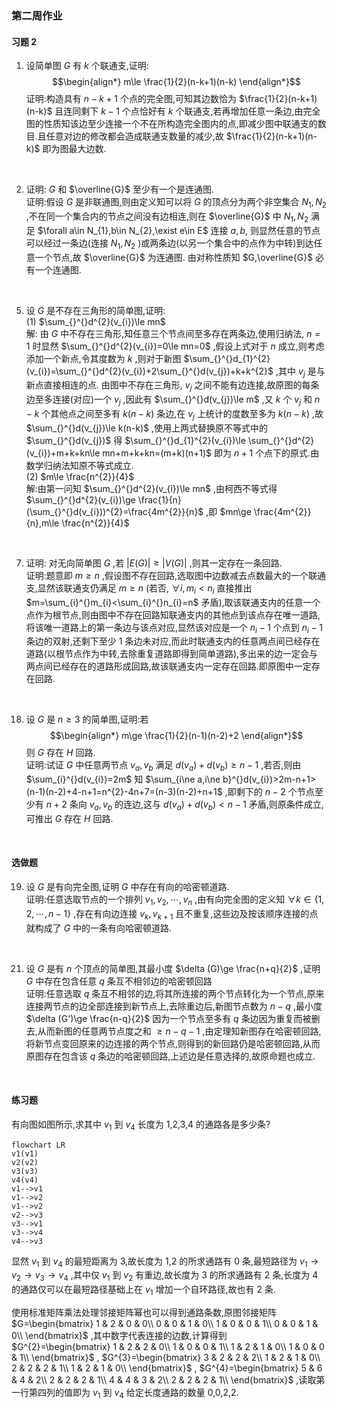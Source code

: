 ### 第二周作业

#### 习题 2

1. 设简单图 $G$ 有 $k$ 个联通支,证明:
$$\begin{align*}
m\le \frac{1}{2}(n-k+1)(n-k)
\end{align*}$$
    证明:构造具有 $n-k+1$ 个点的完全图,可知其边数恰为 $\frac{1}{2}(n-k+1)(n-k)$ 且连同剩下 $k-1$ 个点恰好有 $k$ 个联通支,若再增加任意一条边,由完全图的性质知该边至少连接一个不在所构造完全图内的点,即减少图中联通支的数目.且任意对边的修改都会造成联通支数量的减少,故 $\frac{1}{2}(n-k+1)(n-k)$ 即为图最大边数.
<br>

2. 证明: $G$ 和 $\overline{G}$ 至少有一个是连通图.
    \
    证明:假设 $G$ 是非联通图,则由定义知可以将 $G$ 的顶点分为两个非空集合 $N_{1},N_{2}$ ,不在同一个集合内的节点之间没有边相连,则在 $\overline{G}$ 中 $N_{1},N_{2}$ 满足 $\forall a\in N_{1},b\in N_{2},\exist e\in E$ 连接 $a,b$, 则显然任意的节点可以经过一条边(连接 $N_{1},N_{2}$ )或两条边(以另一个集合中的点作为中转)到达任意一个节点,故 $\overline{G}$ 为连通图. 由对称性质知 $G,\overline{G}$ 必有一个连通图.
<br>

5. 设 $G$ 是不存在三角形的简单图,证明:
    \
    (1) $\sum_{}^{}d^{2}(v_{i})\le mn$ 
    \
    解: 由 $G$ 中不存在三角形,知任意三个节点间至多存在两条边,使用归纳法, $n=1$ 时显然 $\sum_{}^{}d^{2}(v_{i})=0\le mn=0$ ,假设上式对于 $n$ 成立,则考虑添加一个新点,令其度数为 $k$ ,则对于新图 $\sum_{}^{}d_{1}^{2}(v_{i})=\sum_{}^{}d^{2}(v_{i})+2\sum_{}^{}d(v_{j})+k+k^{2}$ ,其中 $v_{j}$ 是与新点直接相连的点. 由图中不存在三角形, $v_{j}$ 之间不能有边连接,故原图的每条边至多连接(对应)一个 $v_{j}$ ,因此有 $\sum_{}^{}d(v_{j})\le m$ ,又 $k$ 个 $v_{j}$ 和 $n-k$ 个其他点之间至多有 $k(n-k)$ 条边,在 $v_{j}$ 上统计的度数至多为 $k(n-k)$ ,故 $\sum_{}^{}d(v_{j})\le k(n-k)$ ,使用上两式替换原不等式中的 $\sum_{}^{}d(v_{j})$ 得 $\sum_{}^{}d_{1}^{2}(v_{i})\le \sum_{}^{}d^{2}(v_{i})+m+k+kn\le mn+m+k+kn=(m+k)(n+1)$ 即为 $n+1$ 个点下的原式.由数学归纳法知原不等式成立.
    \
    (2) $m\le \frac{n^{2}}{4}$ 
    \
    解:由第一问知 $\sum_{}^{}d^{2}(v_{i})\le mn$ ,由柯西不等式得 $\sum_{}^{}d^{2}(v_{i})\ge \frac{1}{n}(\sum_{}^{}d(v_{i}))^{2}=\frac{4m^{2}}{n}$ ,即 $mn\ge \frac{4m^{2}}{n},m\le \frac{n^{2}}{4}$ 
<br>

7. 证明: 对无向简单图 $G$ ,若 $|E(G)|\ge |V(G)|$ ,则其一定存在一条回路.
    \
    证明:题意即 $m\ge n$ ,假设图不存在回路,选取图中边数减去点数最大的一个联通支,显然该联通支仍满足 $m\ge n$ (若否, $\forall i,m_{i}<n_{i}$ 直接推出 $m=\sum_{i}^{}m_{i}<\sum_{i}^{}n_{i}=n$ 矛盾),取该联通支内的任意一个点作为根节点,则由图中不存在回路知联通支内的其他点到该点存在唯一道路,将该唯一道路上的第一条边与该点对应,显然该对应是一个 $n_{i}-1$ 个点到 $n_{i}-1$ 条边的双射,还剩下至少 1 条边未对应,而此时联通支内的任意两点间已经存在道路(以根节点作为中转,去除重复道路即得到简单道路),多出来的边一定会与两点间已经存在的道路形成回路,故该联通支内一定存在回路.即原图中一定存在回路.
<br>

18. 设 $G$ 是 $n\ge 3$ 的简单图,证明:若
$$\begin{align*}
m\ge \frac{1}{2}(n-1)(n-2)+2
\end{align*}$$
则 $G$ 存在 $H$ 回路.
    \
    证明:试证 $G$ 中任意两节点 $v_{a},v_{b}$ 满足 $d(v_{a})+d(v_{b})\ge n-1$ ,若否,则由 $\sum_{i}^{}d(v_{i})=2m$ 知 $\sum_{i\ne a,i\ne b}^{}d(v_{i})>2m-n+1>(n-1)(n-2)+4-n+1=n^{2}-4n+7=(n-3)(n-2)+n+1$ ,即剩下的 $n-2$ 个节点至少有 $n+2$ 条向 $v_{a},v_{b}$ 的连边,这与 $d(v_{a})+d(v_{b})<n-1$ 矛盾,则原条件成立,可推出 $G$ 存在 $H$ 回路.
<br>

#### 选做题

19. 设 $G$ 是有向完全图,证明 $G$ 中存在有向的哈密顿道路.
    \
    证明:任意选取节点的一个排列 $v_{1},v_{2},\cdots,v_{n}$ ,由有向完全图的定义知 $\forall k\in \{1,2,\cdots,n-1\}$ ,存在有向边连接 $v_{k},v_{k+1}$ 且不重复,这些边及按该顺序连接的点就构成了 $G$ 中的一条有向哈密顿道路.
<br>

21. 设 $G$ 是有 $n$ 个顶点的简单图,其最小度 $\delta (G)\ge \frac{n+q}{2}$ ,证明 $G$ 中存在包含任意 $q$ 条互不相邻边的哈密顿回路
    \
    证明:任意选取 $q$ 条互不相邻的边,将其所连接的两个节点转化为一个节点,原来连接两节点的边全部连接到新节点上,去除重边后,新图节点数为 $n-q$ ,最小度 $\delta (G')\ge \frac{n-q}{2}$ 因为一个节点至多有 $q$ 条边因为重复而被删去,从而新图的任意两节点度之和 $\ge n-q-1$ ,由定理知新图存在哈密顿回路,将新节点变回原来的边连接的两个节点,则得到的新回路仍是哈密顿回路,从而原图存在包含该 $q$ 条边的哈密顿回路,上述边是任意选择的,故原命题也成立.
<br>

#### 练习题

有向图如图所示,求其中 $v_{1}$ 到 $v_{4}$ 长度为 1,2,3,4 的通路各是多少条?

```mermaid
flowchart LR
v1(v1)
v2(v2)
v3(v3)
v4(v4)
v1-->v1
v1-->v2
v1-->v2
v2-->v3
v3-->v1
v3-->v4
v4-->v3
```

显然 $v_{1}$ 到 $v_{4}$ 的最短距离为 3,故长度为 1,2 的所求通路有 0 条,最短路径为 $v_{1}\rightarrow v_{2}\rightarrow v_{3}\rightarrow v_{4}$ ,其中仅 $v_{1}$ 到 $v_{2}$ 有重边,故长度为 3 的所求通路有 2 条,长度为 4 的通路仅可以在最短路径基础上在 $v_{1}$ 增加一个自环路径,故也有 2 条.

使用标准矩阵乘法处理邻接矩阵幂也可以得到通路条数,原图邻接矩阵 $G=\begin{bmatrix}
    1   &   2   &   0   &   0\\ 
    0   &   0   &   1   &   0\\ 
    1   &   0   &   0   &   1\\ 
    0   &   0   &   1   &   0\\ 
\end{bmatrix}$ ,其中数字代表连接的边数,计算得到 $G^{2}=\begin{bmatrix}
    1   &   2   &   2   &   0\\ 
    1   &   0   &   0   &   1\\ 
    1   &   2   &   1   &   0\\ 
    1   &   0   &   0   &   1\\ 
\end{bmatrix}$ , $G^{3}=\begin{bmatrix}
    3   &   2   &   2   &   2\\ 
    1   &   2   &   1   &   0\\ 
    2   &   2   &   2   &   1\\ 
    1   &   2   &   1   &   0\\ 
\end{bmatrix}$ , $G^{4}=\begin{bmatrix}
    5   &   6   &   4   &   2\\ 
    2   &   2   &   2   &   1\\ 
    4   &   4   &   3   &   2\\ 
    2   &   2   &   2   &   1\\ 
\end{bmatrix}$ ,读取第一行第四列的值即为 $v_{1}$ 到 $v_{4}$ 给定长度通路的数量 0,0,2,2. 